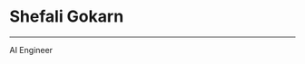 # Shefali Gokarn
______________________________________________________________________________________________________

AI Engineer
